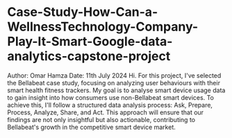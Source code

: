 # Case-Study-How-Can-a-WellnessTechnology-Company-Play-It-Smart-Google-data-analytics-capstone-project
Author: Omar Hamza
Date: 11th July 2024
Hi. For this project, I've selected the Bellabeat case study, focusing on analyzing user behaviours with their smart health fitness trackers. My goal is to analyse smart device usage data to gain insight into how consumers use non-Bellabeat smart devices. To achieve this, I'll follow a structured data analysis process: Ask, Prepare, Process, Analyze, Share, and Act. This approach will ensure that our findings are not only insightful but also actionable, contributing to Bellabeat's growth in the competitive smart device market.
